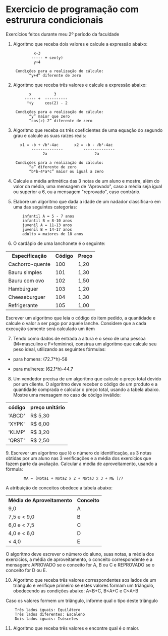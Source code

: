 # Exercicio de programação com estrurura condicionais
Exercícios feitos durante meu 2º período da faculdade

1. Algoritmo que receba dois valores e calcule a expressão abaixo:

                x-3
               ----- + sen(y)
                y+4

        Condições para a realização do cálculo:
              “y+4” diferente de zero

2. Algoritmo que receba três valores e calcule a expressão abaixo:
             
              x          3
            ----- +  ----------
             ²√y     cos(2) - 2
       
        Condições para a realização do cálculo:
              “y” maior que zero
              “cos(z)-2” diferente de zero

3. Algoritmo que receba os três coeficientes de uma equação do segundo
grau e calcule as suas raízes reais:

          x1 = -b + √b²-4ac       x2 = -b - √b²-4ac
               --------------         --------------
                    2a                     2a

        Condições para a realização do cálculo:
              “a” diferente de zero
              “b*b-4*a*c” maior ou igual a zero

4. Calcule a média aritmética das 3 notas de um aluno e mostre, além do
valor da média, uma mensagem de "Aprovado", caso a média seja igual
ou superior a 6, ou a mensagem "reprovado", caso contrário.

5. Elabore um algoritmo que dada a idade de um nadador classifica-o em
uma das seguintes categorias:

           infantil A = 5 - 7 anos
           infantil B = 8-10 anos
           juvenil A = 11-13 anos
           juvenil B = 14-17 anos
           adulto = maiores de 18 anos
           
6. O cardápio de uma lanchonete é o seguinte:

<html>
  <table>
    <tr>
      <th>Especificação</th>
      <th>Código</th>
      <th>Preço</th>
    </tr>
    <tr>
       <td>Cachorro-quente</td>
       <td>100</td>
       <td>1,20</td>
     </tr>
    <tr>
      <td>Bauru simples</td>
      <td>101</td>
      <td>1,30</td>
   </tr>
   <tr>
     <td>Bauru com ovo</td>
     <td>102</td>
     <td>1,50</td>
   </tr>
   <tr>
     <td>Hambúrguer</td>
     <td>103</td>
     <td>1,20</td>
   </tr>
   <tr>
     <td>Cheeseburguer</td>
     <td>104</td>
     <td>1,30</td>
   </tr>
    <tr>
     <td>Refrigerante</td>
     <td>105</td>
     <td>1,00</td>
   </tr>
  </table>
</html>

Escrever um algoritmo que leia o código do item pedido, a quantidade e
calcule o valor a ser pago por aquele lanche. Considere que a cada
execução somente será calculado um item


7. Tendo como dados de entrada a altura e o sexo de uma pessoa
(M=masculino e F=feminino), construa um algoritmo que calcule seu
peso ideal, utilizando as seguintes fórmulas:

  - para homens: (72.7*h)-58
  
  - para mulheres: (62.1*h)-44.7
  
8. Um vendedor precisa de um algoritmo que calcule o preço total devido
por um cliente. O algoritmo deve receber o código de um produto e a
quantidade comprada e calcular o preço total, usando a tabela abaixo.
Mostre uma mensagem no caso de código inválido:

<html>
  <table>
    <tr>
      <th>código</th>
      <th>preço unitário</th>
    </tr>
    <tr>
      <td>'ABCD'</td>
      <td>R$ 5,30</td>
    </tr>
    <tr>
      <td>'XYPK'</td>
      <td>R$ 6,00</td>
    </tr>
    <tr>
      <td>'KLMP'</td>
      <td>R$ 3,20</td>
    </tr>
    <tr>
      <td>'QRST'</td>
      <td>R$ 2,50</td>
    </tr>
  </table>
</html>
9. Escrever um algoritmo que lê o número de identificação, as 3 notas
obtidas por um aluno nas 3 verificações e a média dos exercícios que
fazem parte da avaliação. Calcular a média de aproveitamento, usando
a fórmula:

            MA = (Nota1 + Nota2 x 2 + Nota3 x 3 + ME )/7
            
A atribuição de conceitos obedece a tabela abaixo:


<html>
  <table>
    <tr>
      <th>Média de Aproveitamento</th>
      <th>Conceito</th>
    </tr>
    <tr>
      <td>9,0</td>
      <td>A</td>
    </tr>
    <tr>
      <td>7,5 e < 9,0</td>
      <td>B</td>
    </tr>
    <tr>
      <td>6,0 e < 7,5</td>
      <td>C</td>
    </tr>
    <tr>
      <td>4,0 e < 6,0</td>
      <td>D</td>
    </tr>
    <tr>
      <td> < 4,0</td>
      <td>E</td>
    </tr>
  </table>
</html>

O algoritmo deve escrever o número do aluno, suas notas, a média dos
exercícios, a média de aproveitamento, o conceito correspondente e a
mensagem: APROVADO se o conceito for A, B ou C e REPROVADO se
o conceito for D ou E.

10. Algoritmo que receba três valores correspondentes aos lados de um
triângulo e verifique primeiro se estes valores formam um triângulo,
obedecendo as condições abaixo:
A&lt;B+C, B&lt;A+C e C&lt;A+B

Caso os valores formem um triângulo, informe qual o tipo deste triângulo

        Três lados iguais: Equilátero
        Três lados diferentes: Escaleno
        Dois lados iguais: Isósceles

11. Algoritmo que receba três valores e encontre qual é o maior.
